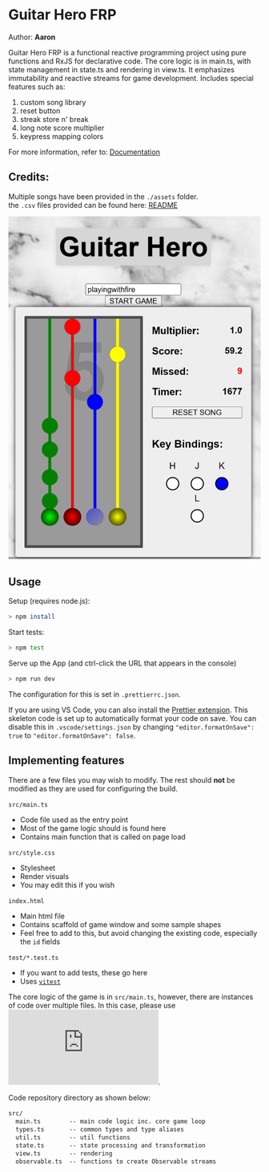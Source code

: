 # Guitar Hero FRP

Author: **Aaron**

Guitar Hero FRP is a functional reactive programming project using pure functions and RxJS for declarative code. The core logic is in main.ts, with state management in state.ts and rendering in view.ts. It emphasizes immutability and reactive streams for game development.
Includes special features such as:
1. custom song library
2. reset button
3. streak store n' break
4. long note score multiplier
5. keypress mapping colors

For more information, refer to: [Documentation](./Documentation.pdf)

## Credits:
Multiple songs have been provided in the `./assets` folder. </br>
the `.csv` files provided can be found here: [README](./assets/README.md) 

![Guitar Hero](./guitarhero.png)


## Usage

Setup (requires node.js):

```bash
> npm install
```

Start tests:

```bash
> npm test
```

Serve up the App (and ctrl-click the URL that appears in the console)

```bash
> npm run dev
```


The configuration for this is set in `.prettierrc.json`.

If you are using VS Code, you can also install the [Prettier extension](https://marketplace.visualstudio.com/items?itemName=esbenp.prettier-vscode). This skeleton code is set up to automatically format your code on save. You can disable this in `.vscode/settings.json` by changing `"editor.formatOnSave": true` to `"editor.formatOnSave": false`.

## Implementing features

There are a few files you may wish to modify. The rest should **not** be modified as they are used for configuring the build.

`src/main.ts`

-   Code file used as the entry point
-   Most of the game logic should is found here
-   Contains main function that is called on page load

`src/style.css`

-   Stylesheet
-   Render visuals
-   You may edit this if you wish

`index.html`

-   Main html file
-   Contains scaffold of game window and some sample shapes
-   Feel free to add to this, but avoid changing the existing code, especially the `id` fields

`test/*.test.ts`

-   If you want to add tests, these go here
-   Uses [`vitest`](https://vitest.dev/api/)

The core logic of the game is in `src/main.ts`, however, there are instances of code over multiple files. In this case, please use ![TS Modules](https://www.typescriptlang.org/docs/handbook/modules.html).

Code repository directory as shown below:

```
src/
  main.ts        -- main code logic inc. core game loop
  types.ts       -- common types and type aliases
  util.ts        -- util functions
  state.ts       -- state processing and transformation
  view.ts        -- rendering
  observable.ts  -- functions to create Observable streams
```
